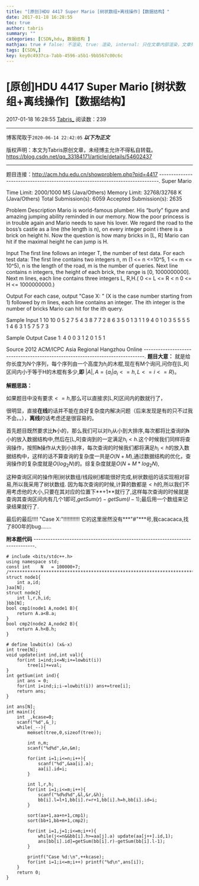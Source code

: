 ```yaml
---
title: "[原创]HDU 4417 Super Mario [树状数组+离线操作]【数据结构】"
date: 2017-01-18 16:28:55
toc: true
author: tabris
summary: ""
categories: [CSDN,hdu, 数据结构 ]
mathjax: true # false: 不渲染, true: 渲染, internal: 只在文章内部渲染，文章列表中不渲染
tags: [CSDN,]
key: key0c4937ca-7abb-4596-a5b1-9bb567c00c6c
---
```


# [原创]HDU 4417 Super Mario [树状数组+离线操作]【数据结构】

2017-01-18 16:28:55  [Tabris_](https://me.csdn.net/qq_33184171) 阅读数：239

---

博客爬取于`2020-06-14 22:42:05`
***以下为正文***

版权声明：本文为Tabris原创文章，未经博主允许不得私自转载。
https://blog.csdn.net/qq_33184171/article/details/54602437

<!-- more -->

---

题目连接：http://acm.hdu.edu.cn/showproblem.php?pid=4417
------------------------------------------------------------------------------.
Super Mario

Time Limit: 2000/1000 MS (Java/Others)    Memory Limit: 32768/32768 K (Java/Others)
Total Submission(s): 6059    Accepted Submission(s): 2635


Problem Description
Mario is world-famous plumber. His “burly” figure and amazing jumping ability reminded in our memory. Now the poor princess is in trouble again and Mario needs to save his lover. We regard the road to the boss’s castle as a line (the length is n), on every integer point i there is a brick on height hi. Now the question is how many bricks in [L, R] Mario can hit if the maximal height he can jump is H.
 

Input
The first line follows an integer T, the number of test data.
For each test data:
The first line contains two integers n, m (1 <= n <=10^5, 1 <= m <= 10^5), n is the length of the road, m is the number of queries.
Next line contains n integers, the height of each brick, the range is [0, 1000000000].
Next m lines, each line contains three integers L, R,H.( 0 <= L <= R < n 0 <= H <= 1000000000.)
 

Output
For each case, output "Case X: " (X is the case number starting from 1) followed by m lines, each line contains an integer. The ith integer is the number of bricks Mario can hit for the ith query.
 

Sample Input
1
10 10
0 5 2 7 5 4 3 8 7 7 
2 8 6
3 5 0
1 3 1
1 9 4
0 1 0
3 5 5
5 5 1
4 6 3
1 5 7
5 7 3
 

Sample Output
Case 1:
4
0
0
3
1
2
0
1
5
1
 

Source
2012 ACM/ICPC Asia Regional Hangzhou Online
------------------------------------------------------------------------------.
**题目大意：**
就是给你长度为N个序列，每个序列由一个高度为$h_i$的木棍,现在有M个询问,问你在[L,R]区间内小于等于H的木棍有多少,**即** $|A| ,A=\{a_i | a_i<=h,L<=i<=R\}$。

**解题思路：**

如果题目中没有要求$<=h$,那么可以直接求[L,R]区间内的数就行了，

很明显，直接**在线**的话并不能在良好复杂度内解决问题（后来发现是有的只不过我不会。。），**离线**的话考虑还是很容易的。

首先题目既然要求比**h**小的，那么我们可以对$h_i$从小到大排序,每次都将比查询的**h**小的放入数据结构中,然后在[L,R]查询到的一定满足$h_i<h$.这个时候我们同样将查询操作，按照**h**操作从大到小排序，每次查询的时候我们都将满足$h_i<h$的放入数据结构中，这样的话不算查询的复杂度一共是$O(N+M)$,通过数据结构的优化，查询操作的复杂度就是$O(log_2N)$的。综复杂度就是$O(N+M*log_2N)$,

这种查询区间的操作用[树状数组/线段树]都能很好完成,树状数组的话实现相对容易,所以我采用了树状数组.
因为每次查询的时候,计算的数都是$<h$的,所以我们不用考虑他的大小,只要在其对应的位置下**+1**就行了,这样每次查询的时候就是查询其查询区间内有几个1即可,$getSum(r)-getSum(l-1);$最后用一个数组来记录结果就行了.

最后的最后!!!!
"Case X:"!!!!!!!!!!! 
它的这里居然没有***"#"***号,我cacacaca,找了800年的bug.......

**附本题代码**
------------------------------------------------------------------------------.
```
# include <bits/stdc++.h>
using namespace std;
const int    N   = 100000+7;
/***********************************************************************/
struct node1{
    int a,id;
}aa[N];
struct node2{
    int l,r,h,id;
}bb[N];
bool cmp1(node1 A,node1 B){
    return A.a<B.a;
}
bool cmp2(node2 A,node2 B){
    return A.h<B.h;
}

# define lowbit(x) (x&-x)
int tree[N];
void update(int ind,int val){
    for(int i=ind;i<=N;i+=lowbit(i))
        tree[i]+=val;
}
int getSum(int ind){
    int ans = 0;
    for(int i=ind;i;i-=lowbit(i)) ans+=tree[i];
    return ans;
}

int ans[N];
int main(){
    int _,kcase=0;
    scanf("%d",&_);
    while(_--){
        memset(tree,0,sizeof(tree));

        int n,m;
        scanf("%d%d",&n,&m);

        for(int i=1;i<=n;i++){
            scanf("%d",&aa[i].a);
            aa[i].id=i;
        }

        int l,r,h;
        for(int i=1;i<=m;i++){
            scanf("%d%d%d",&l,&r,&h);
            bb[i].l=l+1,bb[i].r=r+1,bb[i].h=h,bb[i].id=i;
        }

        sort(aa+1,aa+n+1,cmp1);
        sort(bb+1,bb+m+1,cmp2);

        for(int i=1,j=1;i<=m;i++){
            while(j<=n&&bb[i].h>=aa[j].a) update(aa[j++].id,1);
            ans[bb[i].id]=getSum(bb[i].r)-getSum(bb[i].l-1);
        }

        printf("Case %d:\n",++kcase);
        for(int i=1;i<=m;i++) printf("%d\n",ans[i]);
    }
    return 0;
}
```